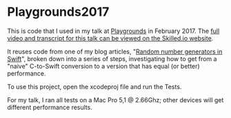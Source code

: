 # Playgrounds2017

This is code that I used in my talk at [Playgrounds](http://www.playgroundscon.com) in February 2017. The [full video and transcript for this talk can be viewed on the Skilled.io website](https://www.skilled.io/u/playgroundscon/swift-performance).

It reuses code from one of my blog articles, "[Random number generators in Swift](https://www.cocoawithlove.com/blog/2016/05/19/random-numbers.html)", broken down into a series of steps, investigating how to get from a "naive" C-to-Swift conversion to a version that has equal (or better) performance.

To use this project, open the xcodeproj file and run the Tests.

For my talk, I ran all tests on a Mac Pro 5,1 @ 2.66Ghz; other devices will get different performance results.
